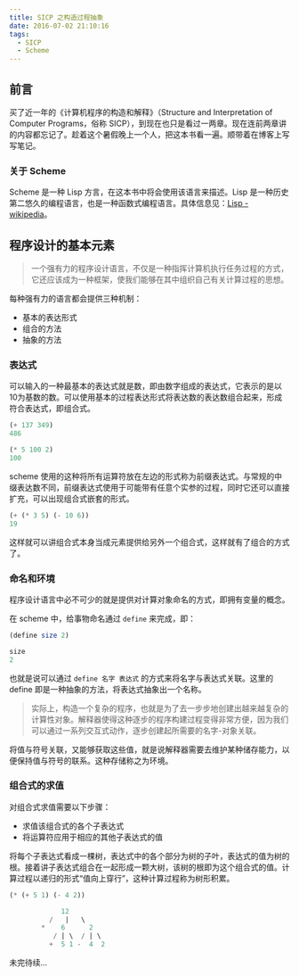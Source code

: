 ```yaml
---
title: SICP 之构造过程抽象
date: 2016-07-02 21:10:16
tags:
  - SICP
  - Scheme
---
```


## 前言
买了近一年的《计算机程序的构造和解释》（Structure and Interpretation of Computer Programs，俗称 SICP），到现在也只是看过一两章。现在连前两章讲的内容都忘记了。趁着这个暑假晚上一个人，把这本书看一遍。顺带着在博客上写写笔记。

### 关于 Scheme
Scheme 是一种 Lisp 方言，在这本书中将会使用该语言来描述。Lisp 是一种历史第二悠久的编程语言，也是一种函数式编程语言。具体信息见：[Lisp - wikipedia](https://zh.wikipedia.org/wiki/LISP)。

<!-- more -->

## 程序设计的基本元素
> 一个强有力的程序设计语言，不仅是一种指挥计算机执行任务过程的方式，它还应该成为一种框架，使我们能够在其中组织自己有关计算过程的思想。

每种强有力的语言都会提供三种机制：
- 基本的表达形式
- 组合的方法
- 抽象的方法

### 表达式

可以输入的一种最基本的表达式就是数，即由数字组成的表达式，它表示的是以10为基数的数。可以使用基本的过程表达形式将表达数的表达数组合起来，形成符合表达式，即组合式。

``` scheme
(+ 137 349)
486

(* 5 100 2)
100
```

scheme 使用的这种将所有运算符放在左边的形式称为前缀表达式。与常规的中缀表达数不同，前缀表达式使用于可能带有任意个实参的过程，同时它还可以直接扩充，可以出现组合式嵌套的形式。

``` scheme
(+ (* 3 5) (- 10 6))
19
```

这样就可以讲组合式本身当成元素提供给另外一个组合式，这样就有了组合的方式了。

### 命名和环境
程序设计语言中必不可少的就是提供对计算对象命名的方式，即拥有变量的概念。

在 scheme 中，给事物命名通过 `define` 来完成，即：
``` scheme
(define size 2)

size
2
```

也就是说可以通过 `define 名字 表达式` 的方式来将名字与表达式关联。这里的 define 即是一种抽象的方法，将表达式抽象出一个名称。

> 实际上，构造一个复杂的程序，也就是为了去一步步地创建出越来越复杂的计算性对象。解释器使得这种逐步的程序构建过程变得非常方便，因为我们可以通过一系列交互式动作，逐步创建起所需要的名字-对象关联。

将值与符号关联，又能够获取这些值，就是说解释器需要去维护某种储存能力，以便保持值与符号的联系。这种存储称之为环境。

### 组合式的求值

对组合式求值需要以下步骤：
- 求值该组合式的各个子表达式
- 将运算符应用于相应的其他子表达式的值

将每个子表达式看成一棵树，表达式中的各个部分为树的子叶，表达式的值为树的根。接着讲子表达式组合在一起形成一颗大树，该树的根即为这个组合式的值。计算过程以递归的形式“值向上穿行”，这种计算过程称为树形积累。

``` scheme
(* (+ 5 1) (- 4 2))

             12
          /   |   \
        *    6      2
           / | \  / | \
          +  5 1 -  4  2
```


未完待续...
